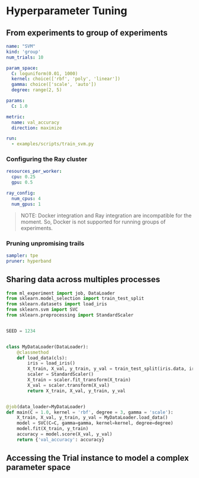 # Hyperparameter Tuning


## From experiments to group of experiments

```yaml
name: "SVM"
kind: 'group'
num_trials: 10

param_space:
  C: loguniform(0.01, 1000)
  kernel: choice(['rbf', 'poly', 'linear'])
  gamma: choice(['scale', 'auto'])
  degree: range(2, 5)

params:
  C: 1.0

metric:
  name: val_accuracy
  direction: maximize

run:
  - examples/scripts/train_svm.py
```

### Configuring the Ray cluster

```yaml
resources_per_worker:
  cpu: 0.25
  gpu: 0.5

ray_config:
  num_cpus: 4
  num_gpus: 1
```

> NOTE: Docker integration and Ray integration are incompatible for the moment. So, Docker is not supported
for running groups of experiments.


### Pruning unpromising trails

```yaml
sampler: tpe
pruner: hyperband
```

## Sharing data across multiples processes

```python
from ml_experiment import job, DataLoader
from sklearn.model_selection import train_test_split
from sklearn.datasets import load_iris
from sklearn.svm import SVC
from sklearn.preprocessing import StandardScaler


SEED = 1234 


class MyDataLoader(DataLoader):
    @classmethod
    def load_data(cls):
        iris = load_iris()
        X_train, X_val, y_train, y_val = train_test_split(iris.data, iris.target, random_state=SEED)
        scaler = StandardScaler()
        X_train = scaler.fit_transform(X_train)
        X_val = scaler.transform(X_val)
        return X_train, X_val, y_train, y_val


@job(data_loader=MyDataLoader)
def main(C = 1.0, kernel = 'rbf', degree = 3, gamma = 'scale'):
    X_train, X_val, y_train, y_val = MyDataLoader.load_data()
    model = SVC(C=C, gamma=gamma, kernel=kernel, degree=degree)
    model.fit(X_train, y_train)
    accuracy = model.score(X_val, y_val)
    return {'val_accuracy': accuracy}

```


## Accessing the Trial instance to model a complex parameter space
